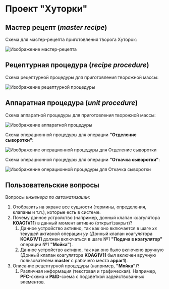 # Проект "Хуторки" #
## Мастер рецепт (*master recipe*) ##
Схема для мастер-рецепта приготовления творога Хуторок:

![Изображение мастер-рецепта](images/master_recipe.svg) 

## Рецептурная процедура (*recipe procedure*) ##

Схема рецептурной процедуры для приготовления творожной массы:

![Изображение рецептурной процедуры](images/recipe_procedure.svg)

## Аппаратная процедура (*unit procedure*) ##

Схема аппаратной процедуры для приготовления творожной массы:

![Изображение аппаратной процедуры](images/unit_procedure.svg) 

Схема операционной процедуры для операции **"Отделение сыворотки"**:

![Изображение операционной процедуры для **Отделение сыворотки**](images/whey_separation_operation_procedure.svg) 

Схема операционной процедуры для операции **"Откачка сыворотки"**:

![Изображение операционной процедуры для **Откачка сыворотки**](images/whey_pumpdown_operation_procedure.svg) 

## Пользовательские вопросы ##

Вопросы *инженера по автоматизации*: 
1. Отобразить на экране все сущности (термины, определения, клапаны и т.п.), которые есть в системе.
2. Почему данное устройство (например, донный клапан коагулятора **KOAG1V11**) в данный момент активно (открыт\закрыт)? 
      1. Данное устройство активно, так как оно включается в шаге *xx* текущей активной операции *yy* (Донный клапан коагулятора **KOAG1V11** должен включаться в шаге №1 **"Подача в коагулятор"** операции №1 **"Мойка"**). 
      2. Данное устройство активно, так как оно было включено вручную (Донный клапан коагулятора **KOAG1V11** был включен вручную пользователем **master** с рабочего места **appar1**). 
3. Описание рецептурной процедуры (например, **"Мойка"**)? 
      1. Различная информация (текстовая и графическая). Например, **PFC**-схема и **P&ID**-схема с подсветкой задействованных элементов. 